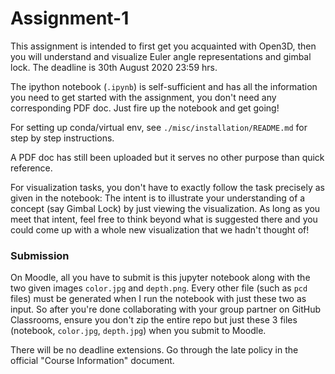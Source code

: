 # Assignment-1

This assignment is intended to first get you acquainted with Open3D, then you will understand and visualize Euler angle representations and gimbal lock. The deadline is 30th August 2020 23:59 hrs.

The ipython notebook (`.ipynb`) is self-sufficient and has all the information you need to get started with the assignment, you don't need any corresponding PDF doc. Just fire up the notebook and get going! 

For setting up conda/virtual env, see `./misc/installation/README.md` for step by step instructions.

A PDF doc has still been uploaded but it serves no other purpose than quick reference. 

For visualization tasks, you don't have to exactly follow the task precisely as given in the notebook: The intent is to illustrate your understanding of a concept (say Gimbal Lock) by just viewing the visualization. As long as you meet that intent, feel free to think beyond what is suggested there and you could come up with a whole new visualization that we hadn't thought of!

### Submission
On Moodle, all you have to submit is this jupyter notebook along with the two given images `color.jpg` and `depth.png`. Every other file (such as `pcd` files) must be generated when I run the notebook with just these two as input. So after you're done collaborating with your group partner on GitHub Classrooms, ensure you don't zip the entire repo but just these 3 files (notebook, `color.jpg`, `depth.jpg`) when you submit to Moodle. 

There will be no deadline extensions. Go through the late policy in the official "Course Information" document.
